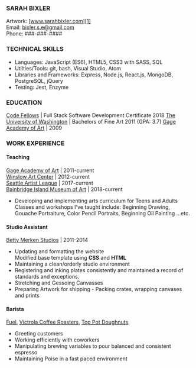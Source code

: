 ###  SARAH BIXLER
Artwork: [www.sarahbixler.com][1]  
Email: [bixler.s.e@gmail.com][2]  
Phone: ###-###-####

###  TECHNICAL SKILLS
*  Languages: JavaScript (ES6), HTML5, CSS3 with SASS, SQL
*  Utilties/Tools: git, bash, Visual Studio, Atom
* Libraries and Frameworks: Express, Node.js, React.js, MongoDB, PostgreSQL, jQuery
*  Testing: Jest, Enzyme 


###  EDUCATION
[Code Fellows][12]  |  Full Stack Software Development Certificate 2018 
[The University of Washington][3]  |  Bachelors of Fine Art 2011  (GPA: 3.7)
[Gage Academy of Art][4]  |  2009  

###  WORK EXPERIENCE  
#### Teaching  
[Gage Academy of Art][4]  |  2011-current  
[Winslow Art Center][5]  |  2012-current  
[Seattle Artist League][10]  |  2017-current  
[Bainbridge Island Museum of Art][11] | 2018-current
*  Developing and implementing arts curriculum for Teens and Adults  
    Classes and workshops I've taught include: Beginning Drawing,  Gouache Portraiture, Color Pencil Portraits, Beginning Oil Painting ...etc.  

#### Studio Assistant  
[Betty Merken Studios][6]  |  2011-2014    
*  Updating and formatting the website  
    Modified base template using __CSS__ and __HTML__  
*  Maintaining a clean/orderly studio environment
*  Registering and inking plates consistently and maintained a record of standards and exceptions.  
*  Stretching and Gessoing Canvasses
*  Preparing Artwork for shipping - Packing crates, wrapping canvases and prints

#### Barista
[Fuel][9], [Victrola Coffee Roasters][7], [Top Pot Doughnuts][8]
*  Greeting customers
*  Working efficiently with coworkers
*  Manipulating brewing variables to pour balanced and consistent espresso
*  Maintaining Poise in a fast paced environment



[1]:  http://www.sarahbixler.com
[2]:  mailto:bixler.s.e@gmail.com
[3]:  http://www.washington.edu
[4]:  http://www.gageacademy.org
[5]:  http://www.winslowartcenter.com
[6]:  http://www.bettymerkenstudio.com
[7]:  http://www.victrolacoffeeroasters.com
[8]:  http://www.toppotdoughnuts.com
[9]:  http://fuelcoffeeseattle.com/
[10]: http://seattleartistleague.com/
[11]: https://www.biartmuseum.org/
[12]: https://www.codefellows.org/
